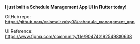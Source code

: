
**I just built a Schedule Management App UI in Flutter today!** 

GitHub repo: https://github.com/eslamelezaby98/schedule_management_app

UI Reference: https://www.figma.com/community/file/904740192549800638